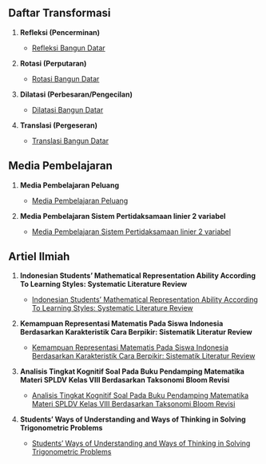 ## Daftar Transformasi  

1. **Refleksi (Pencerminan)**  
   - [Refleksi Bangun Datar](https://www.geogebra.org/m/jppmzsuf)  

2. **Rotasi (Perputaran)**  
   - [Rotasi Bangun Datar](https://www.geogebra.org/m/unekrqfw)  

3. **Dilatasi (Perbesaran/Pengecilan)**  
   - [Dilatasi Bangun Datar](https://www.geogebra.org/m/d5r82qz4)  

4. **Translasi (Pergeseran)**  
   - [Translasi Bangun Datar](https://www.geogebra.org/m/zyryzfes)

## Media Pembelajaran
  
1. **Media Pembelajaran Peluang**  
   - [Media Pembelajaran Peluang](https://docs.google.com/presentation/d/1rQ_gJZlSnDuGE00gf--zpba2HFoDgJ5j/edit?usp=sharing&ouid=115452821646849668661&rtpof=true&sd=true)
     
2. **Media Pembelajaran Sistem Pertidaksamaan linier 2 variabel**  
   - [Media Pembelajaran Sistem Pertidaksamaan linier 2 variabel](https://docs.google.com/presentation/d/1fYxWteGBXsBkhWsTG7MxY12RNYGS0exh/edit?usp=sharing&ouid=115452821646849668661&rtpof=true&sd=true)
  

## Artiel Ilmiah

1. **Indonesian Students’ Mathematical Representation Ability According To
Learning Styles: Systematic Literature Review**  
   - [Indonesian Students’ Mathematical Representation Ability According To
Learning Styles: Systematic Literature Review](https://doi.org/10.31943/mathline.v9i3.583)  

2. **Kemampuan Representasi Matematis Pada Siswa Indonesia Berdasarkan Karakteristik Cara
Berpikir: Sistematik Literatur Review**  
   - [Kemampuan Representasi Matematis Pada Siswa Indonesia Berdasarkan Karakteristik Cara
Berpikir: Sistematik Literatur Review](https://doi.org/10.23969/symmetry.v8i2)  

3. **Analisis Tingkat Kognitif Soal Pada Buku Pendamping Matematika Materi SPLDV Kelas VIII
Berdasarkan Taksonomi Bloom Revisi**  
   - [Analisis Tingkat Kognitif Soal Pada Buku Pendamping Matematika Materi SPLDV Kelas VIII
Berdasarkan Taksonomi Bloom Revisi](https://doi.org/10.33369/jp2ms.6.2.226-238)  

4. **Students’ Ways of Understanding and Ways of Thinking in Solving Trigonometric
Problems**  
   - [Students’ Ways of Understanding and Ways of Thinking in Solving Trigonometric
Problems](https://doi.org/10.25273/jipm.v12i2.18833)






